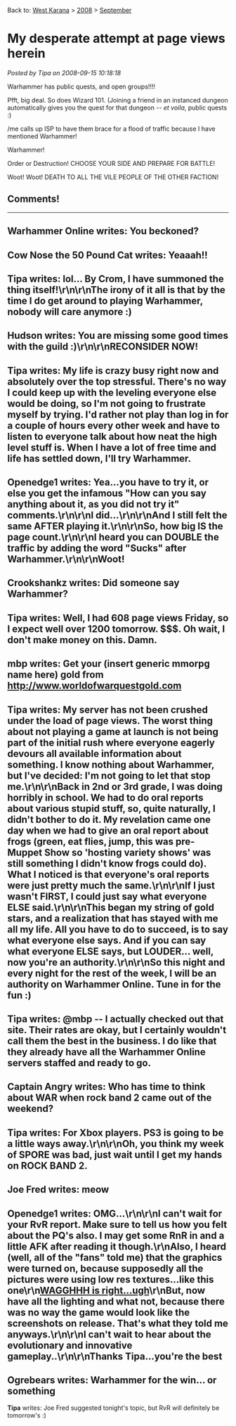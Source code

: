 Back to: [West Karana](/posts/westkarana.md) > [2008](/posts/2008/westkarana.md) > [September](./westkarana.md)
# My desperate attempt at page views herein

*Posted by Tipa on 2008-09-15 10:18:18*

Warhammer has public quests, and open groups!!!!

Pfft, big deal. So does Wizard 101. (Joining a friend in an instanced dungeon automatically gives you the quest for that dungeon -- *et voila*, public quests :)

/me calls up ISP to have them brace for a flood of traffic because I have mentioned Warhammer!

Warhammer!

Order or Destruction! CHOOSE YOUR SIDE AND PREPARE FOR BATTLE!

Woot! Woot! DEATH TO ALL THE VILE PEOPLE OF THE OTHER FACTION!


## Comments!
---
**Warhammer Online** writes: You beckoned?
---
**Cow Nose the 50 Pound Cat** writes: Yeaaah!!
---
**Tipa** writes: lol... By Crom, I have summoned the thing itself!\r\n\r\nThe irony of it all is that by the time I do get around to playing Warhammer, nobody will care anymore :)
---
**Hudson** writes: You are missing some good times with the guild :)\r\n\r\nRECONSIDER NOW!
---
**Tipa** writes: My life is crazy busy right now and absolutely over the top stressful. There's no way I could keep up with the leveling everyone else would be doing, so I'm not going to frustrate myself by trying. I'd rather not play than log in for a couple of hours every other week and have to listen to everyone talk about how neat the high level stuff is. When I have a lot of free time and life has settled down, I'll try Warhammer.
---
**Openedge1** writes: Yea...you have to try it, or else you get the infamous "How can you say anything about it, as you did not try it" comments.\r\n\r\nI did...\r\n\r\nAnd I still felt the same AFTER playing it.\r\n\r\nSo, how big IS the page count.\r\n\r\nI heard you can DOUBLE the traffic by adding the word "Sucks" after Warhammer.\r\n\r\nWoot!
---
**Crookshankz** writes: Did someone say Warhammer?
---
**Tipa** writes: Well, I had 608 page views Friday, so I expect well over 1200 tomorrow. $$$. Oh wait, I don't make money on this. Damn.
---
**mbp** writes: Get your (insert generic mmorpg name here) gold from http://www.worldofwarquestgold.com
---
**Tipa** writes: My server has not been crushed under the load of page views. The worst thing about not playing a game at launch is not being part of the initial rush where everyone eagerly devours all available information about something. I know nothing about Warhammer, but I've decided: I'm not going to let that stop me.\r\n\r\nBack in 2nd or 3rd grade, I was doing horribly in school. We had to do oral reports about various stupid stuff, so, quite naturally, I didn't bother to do it. My revelation came one day when we had to give an oral report about frogs (green, eat flies, jump, this was pre-Muppet Show so 'hosting variety shows' was still something I didn't know frogs could do). What I noticed is that everyone's oral reports were just pretty much the same.\r\n\r\nIf I just wasn't FIRST, I could just say what everyone ELSE said.\r\n\r\nThis began my string of gold stars, and a realization that has stayed with me all my life. All you have to do to succeed, is to say what everyone else says. And if you can say what everyone ELSE says, but LOUDER... well, now you're an authority.\r\n\r\nSo this night and every night for the rest of the week, I will be an authority on Warhammer Online. Tune in for the fun :)
---
**Tipa** writes: @mbp -- I actually checked out that site. Their rates are okay, but I certainly wouldn't call them the best in the business. I do like that they already have all the Warhammer Online servers staffed and ready to go.
---
**Captain Angry** writes: Who has time to think about WAR when rock band 2 came out of the weekend?
---
**Tipa** writes: For Xbox players. PS3 is going to be a little ways away.\r\n\r\nOh, you think my week of SPORE was bad, just wait until I get my hands on ROCK BAND 2.
---
**Joe Fred** writes: meow
---
**Openedge1** writes: OMG...\r\n\r\nI can't wait for your RvR report. Make sure to tell us how you felt about the PQ's also. I may get some RnR in and a little AFK after reading it though.\r\nAlso, I heard (well, all of the "fans" told me) that the graphics were turned on, because supposedly all the pictures were using low res textures...like this one\r\n<a href="http://lh3.ggpht.com/openedge1/SMfGrtmtRnI/AAAAAAAAD2s/bhwOWfiTKAg/s1152/screenshot_000.jpg" rel="nofollow">WAGGHHH is right...ugh</a>\r\nBut, now have all the lighting and what not, because there was no way the game would look like the screenshots on release. That's what they told me anyways.\r\n\r\nI can't wait to hear about the evolutionary and innovative gameplay..\r\n\r\nThanks Tipa...you're the best
---
**Ogrebears** writes: Warhammer for the win... or something
---
**Tipa** writes: Joe Fred suggested tonight's topic, but RvR will definitely be tomorrow's :)
